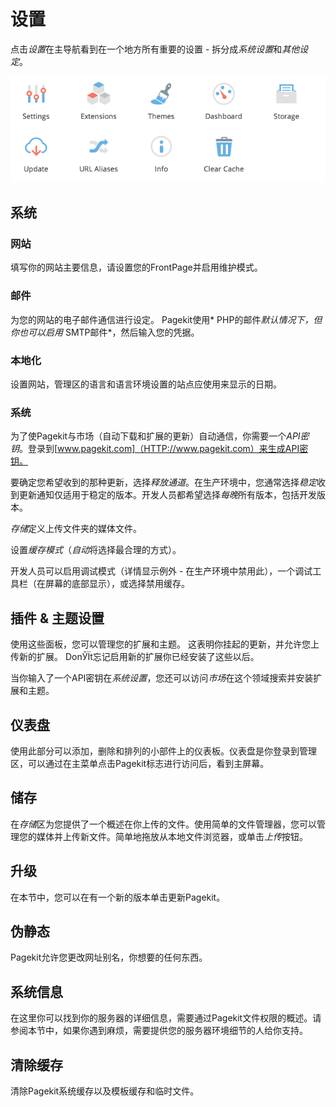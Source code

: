 # 设置

点击*设置*在主导航看到在一个地方所有重要的设置 - 拆分成*系统设置*和*其他设定*。

![System settings overview](images/settings-overview.png)

## 系统

### 网站

填写你的网站主要信息，请设置您的FrontPage并启用维护模式。

### 邮件

为您的网站的电子邮件通信进行设定。 Pagekit使用* PHP的邮件*默认情况下，但你也可以启用* SMTP邮件*，然后输入您的凭据。

### 本地化

设置网站，管理区的语言和语言环境设置的站点应使用来显示的日期。

### 系统

为了使Pagekit与市场（自动下载和扩展的更新）自动通信，你需要一个*API密钥*。登录到[www.pagekit.com]（HTTP://www.pagekit.com）来生成API密钥。 

要确定您希望收到的那种更新，选择*释放通道*。在生产环境中，您通常选择*稳定*收到更新通知仅适用于稳定的版本。开发人员都希望选择*每晚*所有版本，包括开发版本。 

*存储*定义上传文件夹的媒体文件。 

设置*缓存模式*（*自动*将选择最合理的方式）。 

开发人员可以启用调试模式（详情显示例外 - 在生产环境中禁用此），一个调试工具栏（在屏幕的底部显示），或选择禁用缓存。

## 插件 & 主题设置

使用这些面板，您可以管理您的扩展和主题。 
这表明你挂起的更新，并允许您上传新的扩展。 DonЎЇt忘记启用新的扩展你已经安装了这些以后。 

当你输入了一个API密钥在*系统设置*，您还可以访问*市场*在这个领域搜索并安装扩展和主题。

## 仪表盘

使用此部分可以添加，删除和排列的小部件上的仪表板。仪表盘是你登录到管理区，可以通过在主菜单点击Pagekit标志进行访问后，看到主屏幕。

## 储存

在*存储*区为您提供了一个概述在你上传的文件。使用简单的文件管理器，您可以管理您的媒体并上传新文件。简单地拖放从本地文件浏览器，或单击*上传*按钮。
## 升级

在本节中，您可以在有一个新的版本单击更新Pagekit。

## 伪静态

Pagekit允许您更改网址别名，你想要的任何东西。


## 系统信息

在这里你可以找到你的服务器的详细信息，需要通过Pagekit文件权限的概述。请参阅本节中，如果你遇到麻烦，需要提供您的服务器环境细节的人给你支持。

## 清除缓存

清除Pagekit系统缓存以及模板缓存和临时文件。